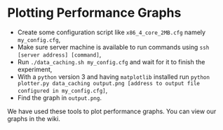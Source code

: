 # Plotting Performance Graphs

*  Create some configuration script like `x86_4_core_2MB.cfg` namely `my_config.cfg`,
*  Make sure server machine is available to run commands using `ssh [server address] [command]`,
*  Run `./data_caching.sh my_config.cfg` and wait for it to finish the experiment,
*  With a `python` version 3 and having `matplotlib` installed run `python plotter.py data_caching output.png [address to output file configured in my_config.cfg]`,
*  Find the graph in `output.png`.

We have used these tools to plot performance graphs. You can view our graphs in the wiki.
